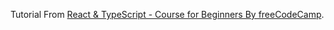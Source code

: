 
Tutorial From [React & TypeScript - Course for Beginners By freeCodeCamp](https://www.youtube.com/watch?v=FJDVKeh7RJI).
